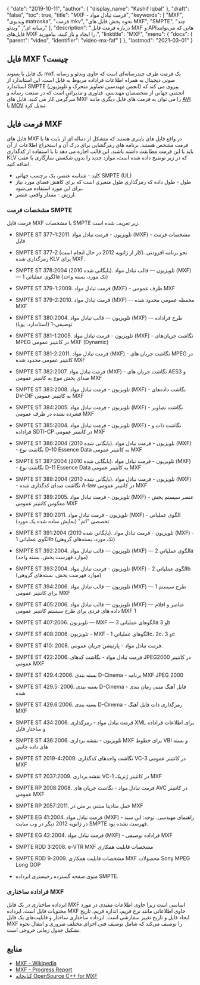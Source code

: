 {
  "date": "2019-10-11",
  "author": {
    "display_name": "Kashif Iqbal"
},
  "draft": "false",
  "toc": true,
  "title": "MXF - فرمت تبادل مواد",
  "keywords": [
"MXF",
"ویدیوی matroska",
"فرمت mkv",
"نحوه پخش فایل های MXF",
"SMPTE",
"چند رسانه ای",
"ویدئو"
],
  "description": "درباره فرمت فایل MXF و APIهایی که می‌توانند فایل‌های MXF را ایجاد و باز کنند، بیاموزید.",
  "linktitle": "MXF",
  "menu": {
    "docs": {
      "parent": "video",
      "identifier": "video-mx-faf"
}
},
  "lastmod": "2021-03-01"
}

## فایل MXF چیست؟

یک فایل با پسوند mxf. یک فرمت ظرف چندرسانه‌ای است که حاوی ویدئو و رسانه صوتی دیجیتال به همراه اطلاعات فراداده مربوط به فایل است. این استاندارد از استاندارد SMPTE (انجمن مهندسین تصاویر متحرک و تلویزیون) پیروی می کند که انجمنی جهانی از متخصصان مهندسی، فناوری و مدیرانی است که در صنعت رسانه و سرگرمی کار می کنند. فایل های MXF را می توان به فرمت های فایل دیگری مانند [AVI](/video/avi/) یا [MOV](/video/mov/) تبدیل کرد.

## فرمت فایل MXF

فایل های MXF در واقع فایل های باینری هستند که متشکل از دنباله ای از بایت ها با فرمت مشخص هستند. برنامه های رمزگشایی برای درک آن و استخراج اطلاعات از آن باید با این فرمت مطابقت داشته باشند. این قالب اجازه می دهد تا با استفاده از کدگذاری KLV که در زیر توضیح داده شده است، موارد جدید را بدون شکستن سازگاری با عقب اضافه کنید.

 * کلید - شناسه عنصر، یک برچسب جهانی SMPTE (UL)
 * طول - طول داده که رمزگذاری طول متغیری است که برای کاهش فضای مورد نیاز برای این مورد استفاده می‌شود.
 * ارزش - مقدار واقعی عنصر.

### مشخصات فرمت SMPTE

فرمت فایل MXF با مشخصات SMPTE زیر تعریف شده است.

* SMPTE ST 377-1:2011. تلویزیون - فرمت تبادل مواد (MXF) - مشخصات فرمت فایل

* SMPTE ST 377-2 (کار از ژانویه 2012 در حال انجام است). نحو برنامه افزودنی رمزگذاری شده KLV برای MXF.

* SMPTE ST 378:2004 (بایگانی شده 2010). تلویزیون — قالب تبادل مواد (MXF) — الگوی عملیاتی 1a (تک مورد، بسته واحد)

* SMPTE ST 379-1:2009. فرمت تبادل مواد (MXF) - ظرف عمومی MXF

* SMPTE ST 379-2:2010. فرمت تبادل مواد (MXF) -- محفظه عمومی محدود شده MXF

* SMPTE ST 380:2004. تلویزیون — قالب تبادل مواد (MXF) — طرح فراداده توصیفی-1 (استاندارد، پویا)

* SMPTE ST 381-1:2005. تلویزیون - فرمت تبادل مواد (MXF) - نگاشت جریان‌های MPEG در کانتینر عمومی MXF (Dynamic)

* SMPTE ST 381-2:2011. فرمت تبادل مواد (MXF) - نگاشت جریان های MPEG در کانتینر عمومی محدود شده MXF

* SMPTE ST 382:2007. فرمت تبادل مواد (MXF) - نگاشت جریان های AES3 و صدای پخش موج به کانتینر عمومی MXF

* SMPTE ST 383:2008. تلویزیون - فرمت تبادل مواد (MXF) - نگاشت داده‌های DV-DIF به کانتینر عمومی MXF

* SMPTE ST 384:2005. تلویزیون - فرمت تبادل مواد (MXF) - نگاشت تصاویر فشرده نشده در ظرف عمومی MXF

* SMPTE ST 385:2004. تلویزیون - فرمت تبادل مواد (MXF) - نگاشت ذات و فراداده SDTI-CP در کانتینر عمومی MXF

* SMPTE ST 386:2004 (بایگانی شده 2010). تلویزیون - فرمت تبادل مواد (MXF) - نگاشت نوع D-10 Essence Data به کانتینر عمومی MXF

* SMPTE ST 387:2004 (بایگانی شده 2010). تلویزیون - فرمت تبادل مواد (MXF) - نگاشت نوع D-11 Essence Data به کانتینر عمومی MXF

* SMPTE ST 388:2004 (بایگانی شده 2010). تلویزیون - فرمت تبادل مواد (MXF) - نگاشت صدای کدگذاری شده A-law در کانتینر عمومی MXF

* SMPTE ST 389:2005. تلویزیون - فرمت تبادل مواد (MXF) - عنصر سیستم پخش معکوس کانتینر عمومی MXF

* SMPTE ST 390:2011. تلویزیون - فرمت تبادل مواد (MXF) - الگوی عملیاتی تخصصی "اتم" (نمایش ساده شده یک مورد)

* SMPTE ST 391:2004 (بایگانی شده 2010). تلویزیون - فرمت تبادل مواد (MXF) - الگوی عملیاتی 1b (تک مورد، بسته‌های گروهی)

* SMPTE ST 392:2004. تلویزیون — قالب تبادل مواد (MXF) — الگوی عملیاتی 2a (موارد فهرست پخش، بسته واحد)

* SMPTE ST 393:2004. تلویزیون - فرمت تبادل مواد (MXF) - الگوی عملیاتی 2b (موارد فهرست پخش، بسته‌های گروهی)

* SMPTE ST 394:2006. تلویزیون — قالب تبادل مواد (MXF) — طرح سیستم 1 برای کانتینر عمومی MXF

* SMPTE ST 405:2006. تلویزیون — قالب تبادل مواد (MXF) — عناصر و اقلام داده های فردی برای طرح سیستم کانتینر عمومی MXF 1

* SMPTE ST 407:2006. تلویزیون — MXF — الگوهای عملیاتی 3a و 3b

* SMPTE ST 408:2006. تلویزیون - MXF - الگوهای عملیاتی 1c، 2c، و 3c

* SMPTE ST 410: 2008. فرمت تبادل مواد - پارتیشن جریان عمومی.

* SMPTE ST 422:2006. فرمت تبادل مواد - نگاشت کدهای JPEG2000 در کانتینر عمومی MXF

* SMPTE ST 429.4:2006. بسته بندی D-Cinema - برنامه MXF JPEG 2000

* SMPTE ST 429.5: 2006. بسته بندی D-Cinema - فایل آهنگ متنی زمان بندی شده

* SMPTE ST 429.6:2006. بسته بندی D-Cinema - رمزگذاری ذات فایل آهنگ MXF

* SMPTE ST 434:2006. فرمت تبادل مواد - رمزگذاری XML برای اطلاعات فراداده و ساختار فایل

* SMPTE ST 436:2006. تلویزیون - نقشه برداری MXF برای خطوط VBI و بسته های داده جانبی

* SMPTE ST 2019-4:2009. نگاشت واحدهای کدگذاری VC-3 در کانتینر عمومی MXF

* SMPTE ST 2037:2009. نقشه برداری VC-1 در کانتینر ژنریک MXF

* SMPTE RP 2008:2008. فرمت تبادل مواد - نگاشت جریان های AVC در کانتینر عمومی MXF

* SMPTE RP 2057:2011. حمل متادیتا مبتنی بر متن در MXF

* SMPTE EG 41:2004. فرمت تبادل مواد (MXF) - راهنمای مهندسی. توجه: این سند در ژانویه 2012 دیگر در وب سایت SMPTE فهرست نشده بود.

* SMPTE EG 42:2004. فرمت تبادل مواد (MXF) - فراداده توصیفی MXF

* SMPTE RDD 3:2008. e-VTR MXF مشخصات قابلیت همکاری

* SMPTE RDD 9-2009. مشخصات قابلیت همکاری MXF محصولات Sony MPEG Long GOP

* منوی صفحه گسترده رجیستری ابرداده SMPTE.


### فراداده ساختاری MXF

ابرداده ساختاری در یک فایل MXF اساسی است زیرا حاوی اطلاعات مفیدی در مورد محتویات فایل است. ابرداده MXF حاوی اطلاعاتی مانند نرخ فریم، اندازه فریم، تاریخ ایجاد فایل و تاریخ تغییر سفارشی است. ابرداده ساختاری ساختار و قابلیت‌های یک فایل MXF را توصیف می‌کند که شامل توصیف فنی اجزای مختلف ضروری و انتقال نحوه تشکیل جدول زمانی خروجی است.

## منابع

 * [MXF - Wikipedia](https://en.wikipedia.org/wiki/Material_Exchange_Format)
 * [MXF - Progress Report](https://tech.ebu.ch/docs/techreview/trev_2010-Q3_MXF-1.pdf)
 * [کتابخانه OpenSource C++ for MXF](http://www.freemxf.org/)

